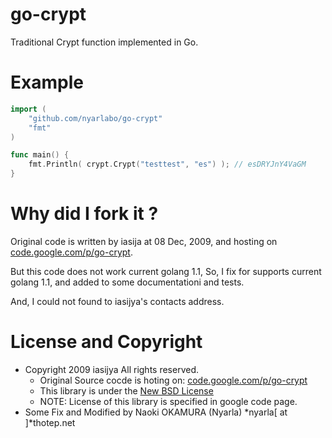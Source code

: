 go-crypt
========

Traditional Crypt function implemented in Go.

# Example

```go
import (
    "github.com/nyarlabo/go-crypt"
    "fmt"
)

func main() {
    fmt.Println( crypt.Crypt("testtest", "es") ); // esDRYJnY4VaGM
}
```

# Why did I fork it ?

Original code is written by iasija at 08 Dec, 2009,
and hosting on [code.google.com/p/go-crypt](https://code.google.com/p/go-crypt/).

But this code does not work current golang 1.1,
So, I fix for supports current golang 1.1,
and added to some documentationi and tests.

And, I could not found to iasijya's contacts address.

# License and Copyright

* Copyright 2009 iasijya All rights reserved.
  * Original Source cocde is hoting on: [code.google.com/p/go-crypt](https://code.google.com/p/go-crypt)
  * This library is under the [New BSD License](http://opensource.org/licenses/BSD-3-Clause)
  * NOTE: License of this library is specified in google code page.
* Some Fix and Modified by Naoki OKAMURA (Nyarla) *nyarla[ at ]*thotep.net

